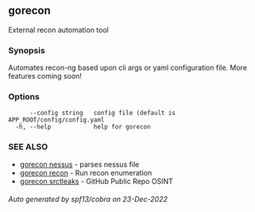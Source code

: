 ## gorecon

External recon automation tool

### Synopsis

Automates recon-ng based upon cli args or yaml configuration file. More features coming soon!

### Options

```
      --config string   config file (default is APP_ROOT/config/config.yaml
  -h, --help            help for gorecon
```

### SEE ALSO

* [gorecon nessus](gorecon_nessus.md)	 - parses nessus file
* [gorecon recon](gorecon_recon.md)	 - Run recon enumeration
* [gorecon srctleaks](gorecon_srctleaks.md)	 - GitHub Public Repo OSINT

###### Auto generated by spf13/cobra on 23-Dec-2022
